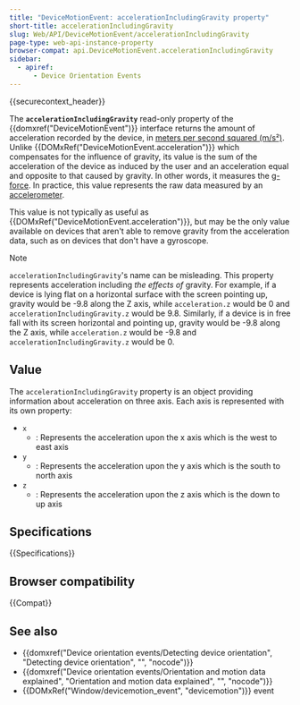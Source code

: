 ```yaml
---
title: "DeviceMotionEvent: accelerationIncludingGravity property"
short-title: accelerationIncludingGravity
slug: Web/API/DeviceMotionEvent/accelerationIncludingGravity
page-type: web-api-instance-property
browser-compat: api.DeviceMotionEvent.accelerationIncludingGravity
sidebar:
  - apiref:
      - Device Orientation Events
---
```


{{securecontext_header}}

The **`accelerationIncludingGravity`** read-only property of the {{domxref("DeviceMotionEvent")}} interface returns the
amount of acceleration recorded by the device, in [meters per second squared (m/s²)](https://en.wikipedia.org/wiki/Meter_per_second_squared). Unlike {{DOMxRef("DeviceMotionEvent.acceleration")}}
which compensates for the influence of gravity, its value is the sum of the acceleration
of the device as induced by the user and an acceleration equal and opposite to that
caused by gravity. In other words, it measures the
[g-force](https://en.wikipedia.org/wiki/G-Force). In practice, this value represents
the raw data measured by an [accelerometer](https://en.wikipedia.org/wiki/Accelerometer).

This value is not typically as useful as {{DOMxRef("DeviceMotionEvent.acceleration")}},
but may be the only value available on devices that aren't able to remove gravity from
the acceleration data, such as on devices that don't have a gyroscope.

> [!NOTE]
> `accelerationIncludingGravity`'s name can be misleading. This property represents acceleration including _the effects of_ gravity. For example, if a device is lying flat on a horizontal surface with the screen pointing up, gravity would be -9.8 along the Z axis, while `acceleration.z` would be 0 and `accelerationIncludingGravity.z` would be 9.8. Similarly, if a device is in free fall with its screen horizontal and pointing up, gravity would be -9.8 along the Z axis, while `acceleration.z` would be -9.8 and `accelerationIncludingGravity.z` would be 0.

## Value

The `accelerationIncludingGravity` property is an object providing
information about acceleration on three axis. Each axis is represented with its own
property:

- `x`
  - : Represents the acceleration upon the x axis which is the west to east axis
- `y`
  - : Represents the acceleration upon the y axis which is the south to north axis
- `z`
  - : Represents the acceleration upon the z axis which is the down to up axis

## Specifications

{{Specifications}}

## Browser compatibility

{{Compat}}

## See also

- {{domxref("Device orientation events/Detecting device orientation", "Detecting device orientation", "", "nocode")}}
- {{domxref("Device orientation events/Orientation and motion data explained", "Orientation and motion data explained", "", "nocode")}}
- {{DOMxRef("Window/devicemotion_event", "devicemotion")}} event
